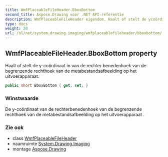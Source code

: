 ```yaml
---
title: WmfPlaceableFileHeader.BboxBottom
second_title: Aspose.Drawing voor .NET API-referentie
description: WmfPlaceableFileHeader eigendom. Haalt of stelt de ycoördinaat in van de rechter benedenhoek van de begrenzende rechthoek van de metabestandsafbeelding op het uitvoerapparaat.
type: docs
weight: 20
url: /nl/net/system.drawing.imaging/wmfplaceablefileheader/bboxbottom/
---
```

## WmfPlaceableFileHeader.BboxBottom property

Haalt of stelt de y-coördinaat in van de rechter benedenhoek van de begrenzende rechthoek van de metabestandsafbeelding op het uitvoerapparaat.

```csharp
public short BboxBottom { get; set; }
```

### Winstwaarde

De y-coördinaat van de rechterbenedenhoek van de begrenzende rechthoek van de metabestandsafbeelding op het uitvoerapparaat .

### Zie ook

* class [WmfPlaceableFileHeader](../)
* naamruimte [System.Drawing.Imaging](../../wmfplaceablefileheader/)
* montage [Aspose.Drawing](../../../)



